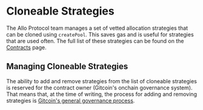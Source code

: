 # Cloneable Strategies

The Allo Protocol team manages a set of vetted allocation strategies that can be
cloned using `createPool`. This saves gas and is useful for strategies that are
used often. The full list of these strategies can be found on the [Contracts](/overview/contracts) page.

## Managing Cloneable Strategies

The ability to add and remove strategies from the list of cloneable strategies
is reserved for the contract owner (Gitcoin's onchain governance system). That
means that, at the time of writing, the process for adding and removing
strategies is [Gitcoin's general governance
process](https://gov.gitcoin.co/t/gitcoin-dao-governance-process-v3/10358).
